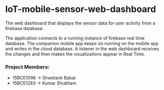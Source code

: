 # IoT-mobile-sensor-web-dashboard
The web dashboard that displays the sensor data for user activity from a firebase database.

The application connects to a running instance of firebase real time database. The companion mobile app keeps on running
on the mobile app and writes in the cloud database. A listener in the web dashboard receives the changes and then makes the
visualizations appear in Real Time.

### Project Members:
- 15BCE1098 -> Shwetank Babal
- 15BCE1283 -> Kumar Shubham
